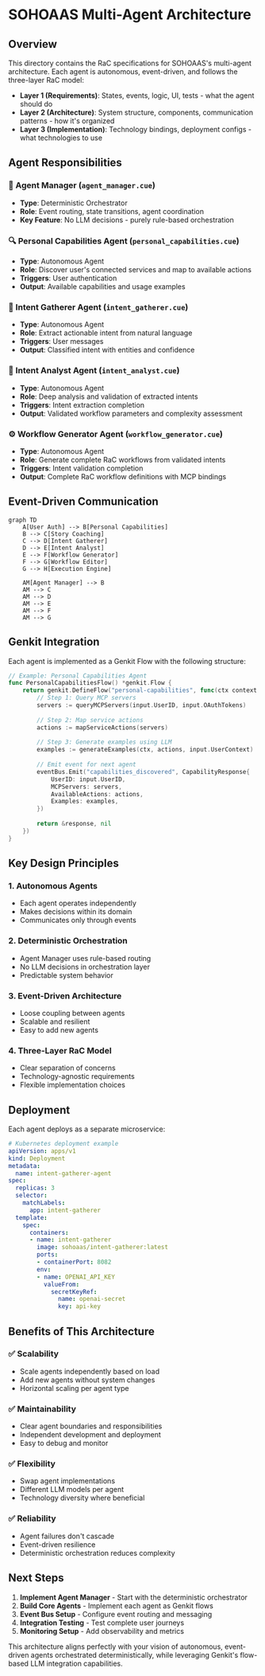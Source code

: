 # SOHOAAS Multi-Agent Architecture

## Overview

This directory contains the RaC specifications for SOHOAAS's multi-agent architecture. Each agent is autonomous, event-driven, and follows the three-layer RaC model:

- **Layer 1 (Requirements)**: States, events, logic, UI, tests - what the agent should do
- **Layer 2 (Architecture)**: System structure, components, communication patterns - how it's organized  
- **Layer 3 (Implementation)**: Technology bindings, deployment configs - what technologies to use

## Agent Responsibilities

### 🎯 Agent Manager (`agent_manager.cue`)
- **Type**: Deterministic Orchestrator
- **Role**: Event routing, state transitions, agent coordination
- **Key Feature**: No LLM decisions - purely rule-based orchestration

### 🔍 Personal Capabilities Agent (`personal_capabilities.cue`)
- **Type**: Autonomous Agent
- **Role**: Discover user's connected services and map to available actions
- **Triggers**: User authentication
- **Output**: Available capabilities and usage examples

### 💬 Intent Gatherer Agent (`intent_gatherer.cue`)
- **Type**: Autonomous Agent  
- **Role**: Extract actionable intent from natural language
- **Triggers**: User messages
- **Output**: Classified intent with entities and confidence

### 🔬 Intent Analyst Agent (`intent_analyst.cue`)
- **Type**: Autonomous Agent
- **Role**: Deep analysis and validation of extracted intents
- **Triggers**: Intent extraction completion
- **Output**: Validated workflow parameters and complexity assessment

### ⚙️ Workflow Generator Agent (`workflow_generator.cue`)
- **Type**: Autonomous Agent
- **Role**: Generate complete RaC workflows from validated intents
- **Triggers**: Intent validation completion
- **Output**: Complete RaC workflow definitions with MCP bindings

## Event-Driven Communication

```mermaid
graph TD
    A[User Auth] --> B[Personal Capabilities]
    B --> C[Story Coaching]
    C --> D[Intent Gatherer]
    D --> E[Intent Analyst]
    E --> F[Workflow Generator]
    F --> G[Workflow Editor]
    G --> H[Execution Engine]
    
    AM[Agent Manager] --> B
    AM --> C
    AM --> D
    AM --> E
    AM --> F
    AM --> G
```

## Genkit Integration

Each agent is implemented as a Genkit Flow with the following structure:

```go
// Example: Personal Capabilities Agent
func PersonalCapabilitiesFlow() *genkit.Flow {
    return genkit.DefineFlow("personal-capabilities", func(ctx context.Context, input CapabilityRequest) (*CapabilityResponse, error) {
        // Step 1: Query MCP servers
        servers := queryMCPServers(input.UserID, input.OAuthTokens)
        
        // Step 2: Map service actions
        actions := mapServiceActions(servers)
        
        // Step 3: Generate examples using LLM
        examples := generateExamples(ctx, actions, input.UserContext)
        
        // Emit event for next agent
        eventBus.Emit("capabilities_discovered", CapabilityResponse{
            UserID: input.UserID,
            MCPServers: servers,
            AvailableActions: actions,
            Examples: examples,
        })
        
        return &response, nil
    })
}
```

## Key Design Principles

### 1. **Autonomous Agents**
- Each agent operates independently
- Makes decisions within its domain
- Communicates only through events

### 2. **Deterministic Orchestration**
- Agent Manager uses rule-based routing
- No LLM decisions in orchestration layer
- Predictable system behavior

### 3. **Event-Driven Architecture**
- Loose coupling between agents
- Scalable and resilient
- Easy to add new agents

### 4. **Three-Layer RaC Model**
- Clear separation of concerns
- Technology-agnostic requirements
- Flexible implementation choices

## Deployment

Each agent deploys as a separate microservice:

```yaml
# Kubernetes deployment example
apiVersion: apps/v1
kind: Deployment
metadata:
  name: intent-gatherer-agent
spec:
  replicas: 3
  selector:
    matchLabels:
      app: intent-gatherer
  template:
    spec:
      containers:
      - name: intent-gatherer
        image: sohoaas/intent-gatherer:latest
        ports:
        - containerPort: 8082
        env:
        - name: OPENAI_API_KEY
          valueFrom:
            secretKeyRef:
              name: openai-secret
              key: api-key
```

## Benefits of This Architecture

### ✅ **Scalability**
- Scale agents independently based on load
- Add new agents without system changes
- Horizontal scaling per agent type

### ✅ **Maintainability**  
- Clear agent boundaries and responsibilities
- Independent development and deployment
- Easy to debug and monitor

### ✅ **Flexibility**
- Swap agent implementations
- Different LLM models per agent
- Technology diversity where beneficial

### ✅ **Reliability**
- Agent failures don't cascade
- Event-driven resilience
- Deterministic orchestration reduces complexity

## Next Steps

1. **Implement Agent Manager** - Start with the deterministic orchestrator
2. **Build Core Agents** - Implement each agent as Genkit flows
3. **Event Bus Setup** - Configure event routing and messaging
4. **Integration Testing** - Test complete user journeys
5. **Monitoring Setup** - Add observability and metrics

This architecture aligns perfectly with your vision of autonomous, event-driven agents orchestrated deterministically, while leveraging Genkit's flow-based LLM integration capabilities.
